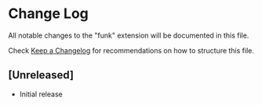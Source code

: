 # Change Log

All notable changes to the "funk" extension will be documented in this file.

Check [Keep a Changelog](http://keepachangelog.com/) for recommendations on how to structure this file.

## [Unreleased]

- Initial release